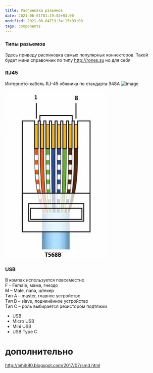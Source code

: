```yaml
---
title: Распиновка разъёмов
date: 2021-06-01T01:19:52+03:00
modified: 2021-08-04T19:34:15+03:00
tags: components
---
```


### Типы разъемов

Здесь приведу распиновка самых популярных коннекторов. Такой будет мини справочник по типу <http://rones.su> но для себя

### RJ45
Интернето-кабель RJ-45 обжиика по стандарта 948A
![image](https://user-images.githubusercontent.com/17731587/125691757-c1f2a2f7-24ae-4e91-84f3-a301284ec51f.png)

![img](img/connectors-rj-45.jpg)



### USB
В компах используется повсеместно.  
F – Female, мама, гнездо  
M – Male, папа, штекер  
Тип A – master, главное устройство  
Тип B – slave, подчинённое устройство  
Тип C – роль выбирается резистором подтяжки

* USB
* Micro USB
* Mini USB
* USB Type C


# дополнительно
<http://lehih80.blogspot.com/2017/07/smd.html>
